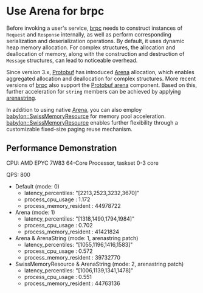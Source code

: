 # Use Arena for brpc

Before invoking a user's service, [brpc](https://github.com/apache/brpc) needs to construct instances of `Request` and `Response` internally, as well as perform corresponding serialization and deserialization operations. By default, it uses dynamic heap memory allocation. For complex structures, the allocation and deallocation of memory, along with the construction and destruction of `Message` structures, can lead to noticeable overhead.

Since version 3.x, [Protobuf](https://github.com/protocolbuffers/protobuf) has introduced [Arena](https://protobuf.dev/reference/cpp/arenas) allocation, which enables aggregated allocation and deallocation for complex structures. More recent versions of [brpc](https://github.com/apache/brpc) also support the [Protobuf arena](https://github.com/apache/brpc/blob/master/docs/cn/server.md#protobuf-arena) component. Based on this, further acceleration for `string` members can be achieved by applying [arenastring](../../docs/arenastring.zh-cn.md).

In addition to using native [Arena](https://protobuf.dev/reference/cpp/arenas), you can also employ [babylon::SwissMemoryResource](../../docs/reusable/memory_resource.zh-cn.md#swissmemoryresource) for memory pool acceleration. [babylon::SwissMemoryResource](../../docs/reusable/memory_resource.zh-cn.md#swissmemoryresource) enables further flexibility through a customizable fixed-size paging reuse mechanism.

## Performance Demonstration

CPU: AMD EPYC 7W83 64-Core Processor, taskset 0-3 core

QPS: 800

- Default (mode: 0)
  - latency_percentiles: "[2213,2523,3232,3670]"
  - process_cpu_usage : 1.172
  - process_memory_resident : 44978722
- Arena (mode: 1)
  - latency_percentiles: "[1318,1490,1794,1984]"
  - process_cpu_usage : 0.702
  - process_memory_resident : 41421824
- Arena & ArenaString (mode: 1, arenastring patch)
  - latency_percentiles: "[1055,1196,1416,1583]"
  - process_cpu_usage : 0.572
  - process_memory_resident : 39732770
- SwissMemoryResource & ArenaString (mode: 2, arenastring patch)
  - latency_percentiles: "[1006,1139,1341,1478]"
  - process_cpu_usage : 0.551
  - process_memory_resident : 44763136
